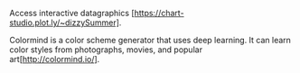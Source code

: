 

Access interactive datagraphics [https://chart-studio.plot.ly/~dizzySummer].


Colormind is a color scheme generator that uses deep learning. It can learn color styles from photographs, movies, and popular art[http://colormind.io/].
